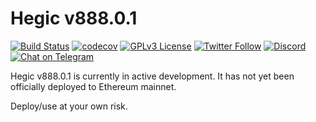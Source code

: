 # Hegic v888.0.1

[![Build Status](https://travis-ci.com/hegic/contracts.svg?token=zpYUuxNWJBVL98Mp2xNT&branch=development)](https://travis-ci.com/hegic/contracts)
[![codecov](https://codecov.io/gh/hegic/contracts/branch/development/graph/badge.svg?token=TPK7IUJP2N)](https://codecov.io/gh/hegic/contracts)
[![GPLv3 License](https://img.shields.io/badge/License-GPL%20v3-blue.svg)](https://opensource.org/licenses/)
[![Twitter Follow](https://img.shields.io/twitter/follow/HegicOptions.svg?label=HegicOptions&style=social)](https://twitter.com/HegicOptions)
[![Discord](https://img.shields.io/discord/679629806043660298.svg?label=&logo=discord&logoColor=ffffff&color=7389D8&labelColor=6A7EC2)](https://discordapp.com/invite/znjdj8q)
[![Chat on Telegram](https://img.shields.io/badge/Chat%20on-Telegram-blue.svg)](https://t.me/HegicOptions)

Hegic v888.0.1 is currently in active development. It has not yet been officially deployed to Ethereum mainnet.

Deploy/use at your own risk.
